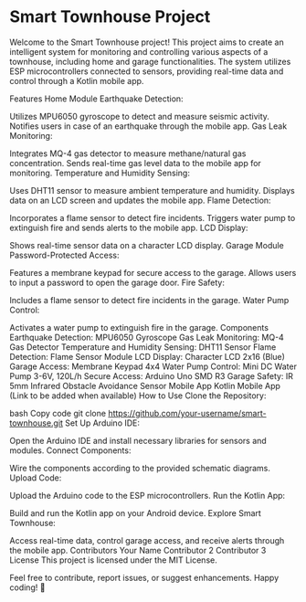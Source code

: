 # Smart Townhouse Project
Welcome to the Smart Townhouse project! This project aims to create an intelligent system for monitoring and controlling various aspects of a townhouse, including home and garage functionalities. The system utilizes ESP microcontrollers connected to sensors, providing real-time data and control through a Kotlin mobile app.

Features
Home Module
Earthquake Detection:

Utilizes MPU6050 gyroscope to detect and measure seismic activity.
Notifies users in case of an earthquake through the mobile app.
Gas Leak Monitoring:

Integrates MQ-4 gas detector to measure methane/natural gas concentration.
Sends real-time gas level data to the mobile app for monitoring.
Temperature and Humidity Sensing:

Uses DHT11 sensor to measure ambient temperature and humidity.
Displays data on an LCD screen and updates the mobile app.
Flame Detection:

Incorporates a flame sensor to detect fire incidents.
Triggers water pump to extinguish fire and sends alerts to the mobile app.
LCD Display:

Shows real-time sensor data on a character LCD display.
Garage Module
Password-Protected Access:

Features a membrane keypad for secure access to the garage.
Allows users to input a password to open the garage door.
Fire Safety:

Includes a flame sensor to detect fire incidents in the garage.
Water Pump Control:

Activates a water pump to extinguish fire in the garage.
Components
Earthquake Detection: MPU6050 Gyroscope
Gas Leak Monitoring: MQ-4 Gas Detector
Temperature and Humidity Sensing: DHT11 Sensor
Flame Detection: Flame Sensor Module
LCD Display: Character LCD 2x16 (Blue)
Garage Access: Membrane Keypad 4x4
Water Pump Control: Mini DC Water Pump 3-6V, 120L/h
Secure Access: Arduino Uno SMD R3
Garage Safety: IR 5mm Infrared Obstacle Avoidance Sensor
Mobile App
Kotlin Mobile App (Link to be added when available)
How to Use
Clone the Repository:

bash
Copy code
git clone https://github.com/your-username/smart-townhouse.git
Set Up Arduino IDE:

Open the Arduino IDE and install necessary libraries for sensors and modules.
Connect Components:

Wire the components according to the provided schematic diagrams.
Upload Code:

Upload the Arduino code to the ESP microcontrollers.
Run the Kotlin App:

Build and run the Kotlin app on your Android device.
Explore Smart Townhouse:

Access real-time data, control garage access, and receive alerts through the mobile app.
Contributors
Your Name
Contributor 2
Contributor 3
License
This project is licensed under the MIT License.

Feel free to contribute, report issues, or suggest enhancements. Happy coding! 🚀
